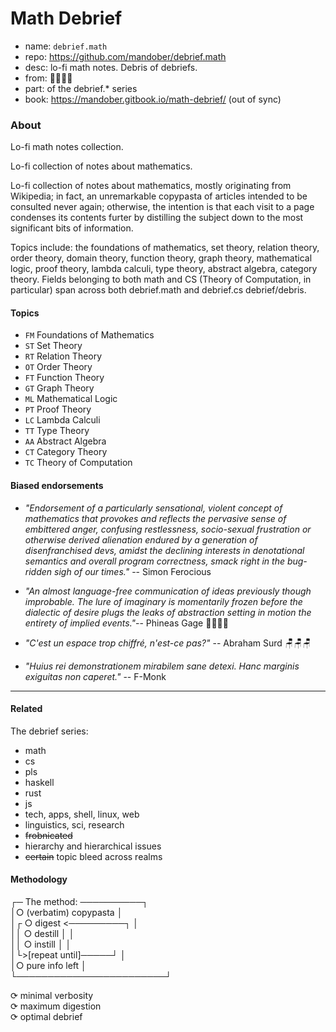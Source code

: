 # Math Debrief

- name: `debrief.math`
- repo: https://github.com/mandober/debrief.math
- desc: lo-fi math notes. Debris of debriefs.
- from: 🚌🚏🐀👜
- part: of the debrief.* series
- book: https://mandober.gitbook.io/math-debrief/ (out of sync)


### About

Lo-fi math notes collection.

Lo-fi collection of notes about mathematics.

Lo-fi collection of notes about mathematics, mostly originating from Wikipedia; in fact, an unremarkable copypasta of articles intended to be consulted never again; otherwise, the intention is that each visit to a page condenses its contents furter by distilling the subject down to the most significant bits of information.

Topics include: the foundations of mathematics, set theory, relation theory, order theory, domain theory, function theory, graph theory, mathematical logic, proof theory, lambda calculi, type theory, abstract algebra, category theory. Fields belonging to both math and CS (Theory of Computation, in particular) span across both debrief.math and debrief.cs debrief/debris.


#### Topics

* `FM` Foundations of Mathematics
* `ST` Set Theory
* `RT` Relation Theory
* `OT` Order Theory
* `FT` Function Theory
* `GT` Graph Theory
* `ML` Mathematical Logic
* `PT` Proof Theory
* `LC` Lambda Calculi
* `TT` Type Theory
* `AA` Abstract Algebra
* `CT` Category Theory
* `TC` Theory of Computation


#### Biased endorsements

* *"Endorsement of a particularly sensational, violent concept of mathematics that provokes and reflects the pervasive sense of embittered anger, confusing restlessness, socio-sexual frustration or otherwise derived alienation endured by a generation of disenfranchised devs, amidst the declining interests in denotational semantics and overall program correctness, smack right in the bug-ridden sigh of our times."* -- Simon Ferocious

* _"An almost language-free communication of ideas previously though improbable. The lure of imaginary is momentarily frozen before the dialectic of desire plugs the leaks of abstraction setting in motion the entirety of implied events."_-- Phineas Gage 👨‍🚒👨‍🚒

* _"C'est un espace trop chiffré, n'est-ce pas?"_ -- Abraham Surd 🪑🪑🪑

* _"Huius rei demonstrationem mirabilem sane detexi. Hanc marginis exiguitas non caperet."_ -- F-Monk


-----------------------------------------------------------------------------

#### Related

The debrief series:
- math
- cs
- pls
- haskell
- rust
- js
- tech, apps, shell, linux, web
- linguistics, sci, research
- ~~frobnicated~~
- hierarchy and hierarchical issues
- ~~certain~~ topic bleed across realms


#### Methodology

┌─ The method: ──────────┐    
│○ (verbatim) copypasta  │    
│┌ ○ digest <─────────┐  │    
││ ○ destill          │  │    
││ ○ instill          │  │    
│└>[repeat until]─────┘  │    
│○ pure info left        │    
└────────────────────────┘    

⟳ minimal verbosity    
⟳ maximum digestion    
⟳ optimal debrief      
